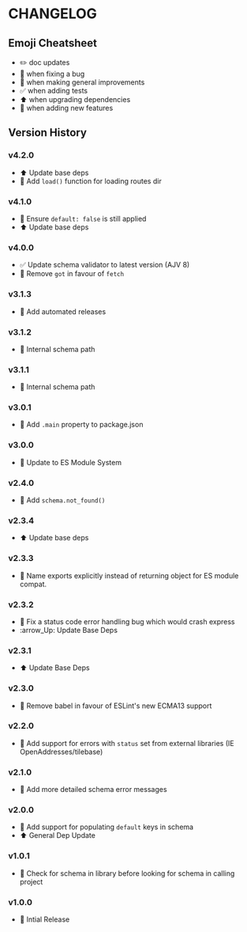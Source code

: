 # CHANGELOG

## Emoji Cheatsheet
- :pencil2: doc updates
- :bug: when fixing a bug
- :rocket: when making general improvements
- :white_check_mark: when adding tests
- :arrow_up: when upgrading dependencies
- :tada: when adding new features

## Version History

### v4.2.0

- :arrow_up: Update base deps
- :tada: Add `load()` function for loading routes dir

### v4.1.0

- :bug: Ensure `default: false` is still applied
- :arrow_up: Update base deps

### v4.0.0

- :white_check_mark: Update schema validator to latest version (AJV 8)
- :rocket: Remove `got` in favour of `fetch`

### v3.1.3

- :rocket: Add automated releases

### v3.1.2

- :bug: Internal schema path

### v3.1.1

- :bug: Internal schema path

### v3.0.1

- :rocket: Add `.main` property to package.json

### v3.0.0

- :rocket: Update to ES Module System

### v2.4.0

- :tada: Add `schema.not_found()`

### v2.3.4

- :arrow_up: Update base deps

### v2.3.3

- :rocket: Name exports explicitly instead of returning object for ES module compat.

### v2.3.2

- :bug: Fix a status code error handling bug which would crash express
- :arrow_Up: Update Base Deps

### v2.3.1

- :arrow_up: Update Base Deps

### v2.3.0

- :rocket: Remove babel in favour of ESLint's new ECMA13 support

### v2.2.0

- :tada: Add support for errors with `status` set from external libraries (IE OpenAddresses/tilebase)

### v2.1.0

- :tada: Add more detailed schema error messages

### v2.0.0

- :tada: Add support for populating `default` keys in schema
- :arrow_up: General Dep Update

### v1.0.1

- :bug: Check for schema in library before looking for schema in calling project

### v1.0.0

- :rocket: Intial Release

